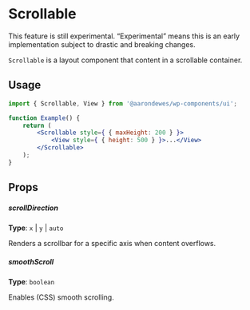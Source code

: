 # Scrollable

<div class="callout callout-alert">
This feature is still experimental. “Experimental” means this is an early implementation subject to drastic and breaking changes.
</div>

`Scrollable` is a layout component that content in a scrollable container.

## Usage

```jsx
import { Scrollable, View } from '@aarondewes/wp-components/ui';

function Example() {
	return (
		<Scrollable style={ { maxHeight: 200 } }>
			<View style={ { height: 500 } }>...</View>
		</Scrollable>
	);
}
```

## Props

##### scrollDirection

**Type**: `x` | `y` | `auto`

Renders a scrollbar for a specific axis when content overflows.

##### smoothScroll

**Type**: `boolean`

Enables (CSS) smooth scrolling.
